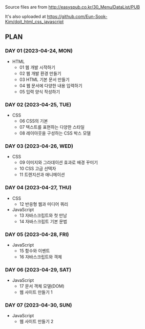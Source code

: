Source files are from http://easyspub.co.kr/30_Menu/DataList/PUB 


It's also uploaded at https://github.com/Eun-Sook-Kim/doit_html_css_javascript 



## PLAN
### DAY 01 (2023-04-24, MON) 
* HTML
    * 01 웹 개발 시작하기
    * 02 웹 개발 환경 만들기
    * 03 HTML 기본 문서 만들기
    * 04 웹 문서에 다양한 내용 입력하기
    * 05 입력 양식 작성하기

### DAY 02 (2023-04-25, TUE)
* CSS
    * 06 CSS의 기본
    * 07 텍스트를 표현하는 다양한 스타일
    * 08 레이아웃을 구성하는 CSS 박스 모델

### DAY 03 (2023-04-26, WED)
* CSS
    * 09 이미지와 그라데이션 효과로 배경 꾸미기
    * 10 CSS 고급 선택자
    * 11 트렌지션과 애니메이션

### DAY 04 (2023-04-27, THU)
* CSS 
    * 12 반응형 웹과 미디어 쿼리
* JavaScript
    * 13 자바스크립트와 첫 만남
    * 14 자바스크립트 기본 문법

### DAY 05 (2023-04-28, FRI)
* JavaScript
    * 15 함수와 이벤트
    * 16 자바스크립트와 객체

### DAY 06 (2023-04-29, SAT)
* JavaScript
    * 17 문서 객체 모델(DOM)
    * 웹 사이트 만들기 1

### DAY 07 (2023-04-30, SUN)
* JavaScript
    * 웹 사이트 만들기 2